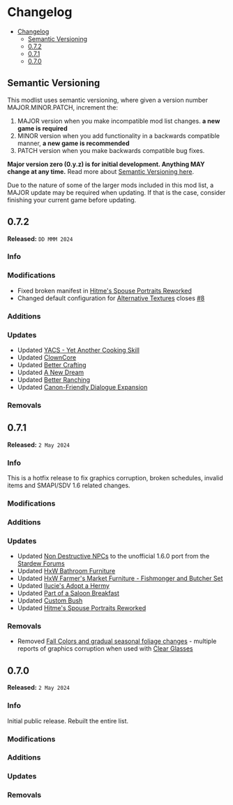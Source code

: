 # Changelog

- [Changelog](#changelog)
  - [Semantic Versioning](#semantic-versioning)
  - [0.7.2](#072)
  - [0.7.1](#071)
  - [0.7.0](#070)

## Semantic Versioning

This modlist uses semantic versioning, where given a version number MAJOR.MINOR.PATCH, increment the:

1. MAJOR version when you make incompatible mod list changes. **a new game is required**
2. MINOR version when you add functionality in a backwards compatible manner, **a new game is recommended**
3. PATCH version when you make backwards compatible bug fixes.

**Major version zero (0.y.z) is for initial development. Anything MAY change at any time.** Read more about [Semantic Versioning here](https://semver.org/).

Due to the nature of some of the larger mods included in this mod list, a MAJOR update may be required when updating. If that is the case, consider finishing your current game before updating.

## 0.7.2

**Released:** `DD MMM 2024`

### Info <!-- omit in toc -->

### Modifications <!-- omit in toc -->

- Fixed broken manifest in [Hitme's Spouse Portraits Reworked](https://www.nexusmods.com/stardewvalley/mods/23151)
- Changed default configuration for [Alternative Textures](https://www.nexusmods.com/stardewvalley/mods/9246) closes [#8](https://github.com/Yagisan/The-Bustling-Valley/issues/8)

### Additions <!-- omit in toc -->

### Updates <!-- omit in toc -->

- Updated [YACS - Yet Another Cooking Skill](https://www.nexusmods.com/stardewvalley/mods/22681)
- Updated [ClownCore](https://www.nexusmods.com/stardewvalley/mods/19200)
- Updated [Better Crafting](https://www.nexusmods.com/stardewvalley/mods/11115)
- Updated [A New Dream](https://www.nexusmods.com/stardewvalley/mods/20295)
- Updated [Better Ranching](https://www.nexusmods.com/stardewvalley/mods/859)
- Updated [Canon-Friendly Dialogue Expansion](https://www.nexusmods.com/stardewvalley/mods/2544)

### Removals <!-- omit in toc -->

## 0.7.1

**Released:** `2 May 2024`

### Info <!-- omit in toc -->

This is a hotfix release to fix graphics corruption, broken schedules, invalid items and SMAPI/SDV 1.6 related changes.

### Modifications <!-- omit in toc -->

### Additions <!-- omit in toc -->

### Updates <!-- omit in toc -->

- Updated [Non Destructive NPCs](https://www.nexusmods.com/stardewvalley/mods/5176) to the unofficial 1.6.0 port from the [Stardew Forums](https://forums.stardewvalley.net/threads/unofficial-mod-updates.2096/page-134#post-121034)
- Updated [HxW Bathroom Furniture](https://www.nexusmods.com/stardewvalley/mods/17665)
- Updated [HxW Farmer's Market Furniture - Fishmonger and Butcher Set](https://www.nexusmods.com/stardewvalley/mods/9994)
- Updated [Ilucie's Adopt a Hermy](https://www.nexusmods.com/stardewvalley/mods/21409)
- Updated [Part of a Saloon Breakfast](https://www.nexusmods.com/stardewvalley/mods/17775)
- Updated [Custom Bush](https://www.nexusmods.com/stardewvalley/mods/20619)
- Updated [Hitme's Spouse Portraits Reworked](https://www.nexusmods.com/stardewvalley/mods/23151)

### Removals <!-- omit in toc -->

- Removed [Fall Colors and gradual seasonal foliage changes](https://www.nexusmods.com/stardewvalley/mods/11769) - multiple reports of graphics corruption when used with [Clear Glasses](https://www.nexusmods.com/stardewvalley/mods/21090)

## 0.7.0

**Released:** `2 May 2024`

### Info <!-- omit in toc -->

Initial public release. Rebuilt the entire list.

### Modifications <!-- omit in toc -->

### Additions <!-- omit in toc -->

### Updates <!-- omit in toc -->

### Removals <!-- omit in toc -->
